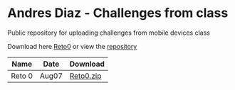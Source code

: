 # Andres Diaz - Challenges from class 
Public repository for uploading challenges from mobile devices class

Download here <a href="#reto0">Reto0</a> or view the <a href="https://github.com/andiazherInc/Challenges">repository</a> 
<table>
  <thead>
    <tr>
      <th>Name</th>
      <th>Date</th>
      <th>Download</th>
    </tr>
  </thead>
  <tbody>
    <tr>
      <td>Reto 0</td>
      <td>Aug07</td>
      <td><a href="#urlRetoHere">Reto0.zip</td>
    </tr>
  </tbody>
</table>

